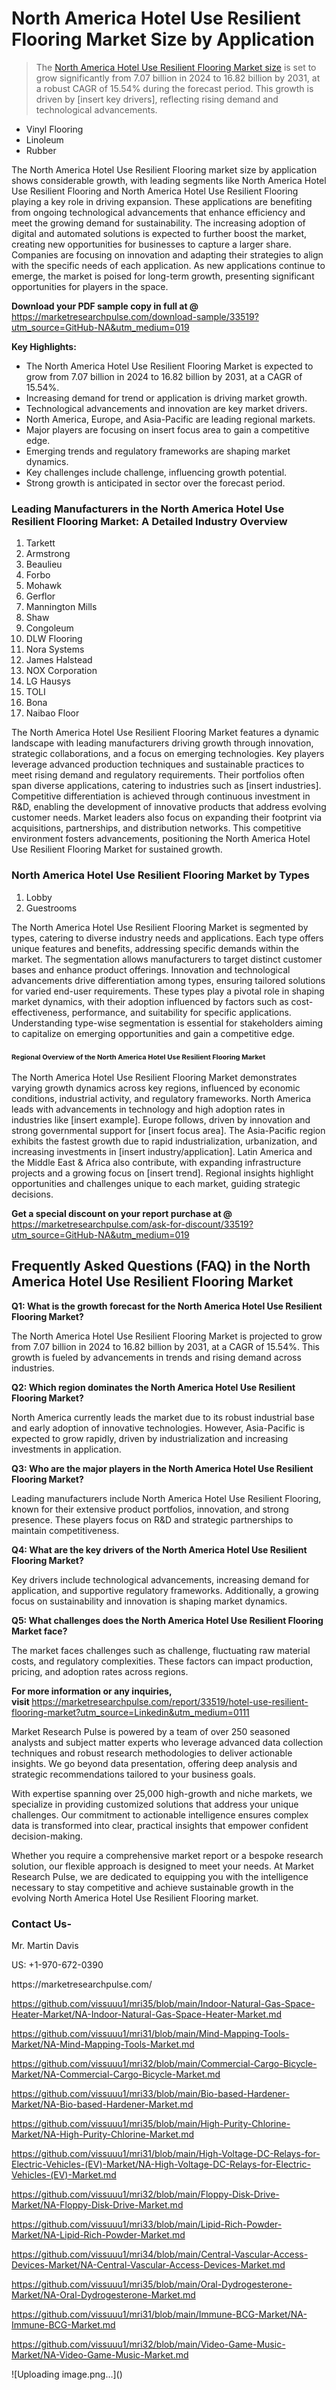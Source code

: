 <h1>North America Hotel Use Resilient Flooring Market&nbsp;Size by Application</h1><blockquote><p>The <a href="https://marketresearchpulse.com/download-sample/33519?utm_source=GitHub-NA&amp;utm_medium=019">North America Hotel Use Resilient Flooring Market size</a> is set to grow significantly from 7.07 billion in 2024 to 16.82 billion by 2031, at a robust CAGR of 15.54% during the forecast period. This growth is driven by [insert key drivers], reflecting rising demand and technological advancements.</p></blockquote><ul><li>Vinyl Flooring<li> Linoleum<li> Rubber</li></ul><p>The North America Hotel Use Resilient Flooring market size by application shows considerable growth, with leading segments like North America Hotel Use Resilient Flooring and North America Hotel Use Resilient Flooring playing a key role in driving expansion. These applications are benefiting from ongoing technological advancements that enhance efficiency and meet the growing demand for sustainability. The increasing adoption of digital and automated solutions is expected to further boost the market, creating new opportunities for businesses to capture a larger share. Companies are focusing on innovation and adapting their strategies to align with the specific needs of each application. As new applications continue to emerge, the market is poised for long-term growth, presenting significant opportunities for players in the space.</p><p><strong>Download your PDF sample copy in full at @ </strong><a href="https://marketresearchpulse.com/download-sample/33519?utm_source=GitHub-NA&amp;utm_medium=019">https://marketresearchpulse.com/download-sample/33519?utm_source=GitHub-NA&amp;utm_medium=019</a></p><p><strong>Key Highlights: </strong></p><ul><li>The North America Hotel Use Resilient Flooring Market is expected to grow from 7.07 billion in 2024 to 16.82 billion by 2031, at a CAGR of 15.54%.</li><li>Increasing demand for trend or application is driving market growth.</li><li>Technological advancements and innovation are key market drivers.</li><li>North America, Europe, and Asia-Pacific are leading regional markets.</li><li>Major players are focusing on insert focus area to gain a competitive edge.</li><li>Emerging trends and regulatory frameworks are shaping market dynamics.</li><li>Key challenges include challenge, influencing growth potential.</li><li>Strong growth is anticipated in sector over the forecast period.</li></ul><h3>Leading Manufacturers in the North America Hotel Use Resilient Flooring Market: A Detailed Industry Overview</h3><ol><li>Tarkett</li><li>Armstrong</li><li>Beaulieu</li><li>Forbo</li><li>Mohawk</li><li>Gerflor</li><li>Mannington Mills</li><li>Shaw</li><li>Congoleum</li><li>DLW Flooring</li><li>Nora Systems</li><li>James Halstead</li><li>NOX Corporation</li><li>LG Hausys</li><li>TOLI</li><li>Bona</li><li>Naibao Floor</li></ol><div class="flex max-w-full flex-col flex-grow"><div class="min-h-8 text-message flex w-full flex-col items-end gap-2 whitespace-normal break-words [.text-message+&amp;]:mt-5" dir="auto" data-message-author-role="assistant" data-message-id="fd8432e4-4910-450d-b182-61b7bfb0a01f" data-message-model-slug="gpt-4o"><div class="flex w-full flex-col gap-1 empty:hidden first:pt-[3px]"><div class="markdown prose w-full break-words dark:prose-invert light"><p>The North America Hotel Use Resilient Flooring Market features a dynamic landscape with leading manufacturers driving growth through innovation, strategic collaborations, and a focus on emerging technologies. Key players leverage advanced production techniques and sustainable practices to meet rising demand and regulatory requirements. Their portfolios often span diverse applications, catering to industries such as [insert industries]. Competitive differentiation is achieved through continuous investment in R&amp;D, enabling the development of innovative products that address evolving customer needs. Market leaders also focus on expanding their footprint via acquisitions, partnerships, and distribution networks. This competitive environment fosters advancements, positioning the North America Hotel Use Resilient Flooring Market for sustained growth.</p></div></div></div></div><h3>North America Hotel Use Resilient Flooring Market by Types</h3><ol><li>Lobby<li> Guestrooms</li></ol><div class="flex max-w-full flex-col flex-grow"><div class="min-h-8 text-message flex w-full flex-col items-end gap-2 whitespace-normal break-words [.text-message+&amp;]:mt-5" dir="auto" data-message-author-role="assistant" data-message-id="084470be-0bb7-4664-bddf-5156b4f41249" data-message-model-slug="gpt-4o-mini"><div class="flex w-full flex-col gap-1 empty:hidden first:pt-[3px]"><div class="markdown prose w-full break-words dark:prose-invert light"><p>The North America Hotel Use Resilient Flooring Market is segmented by types, catering to diverse industry needs and applications. Each type offers unique features and benefits, addressing specific demands within the market. The segmentation allows manufacturers to target distinct customer bases and enhance product offerings. Innovation and technological advancements drive differentiation among types, ensuring tailored solutions for varied end-user requirements. These types play a pivotal role in shaping market dynamics, with their adoption influenced by factors such as cost-effectiveness, performance, and suitability for specific applications. Understanding type-wise segmentation is essential for stakeholders aiming to capitalize on emerging opportunities and gain a competitive edge.</p></div></div></div></div><h3><span style="font-size: 11px;">Regional Overview of the North America Hotel Use Resilient Flooring Market</span></h3><div class="flex max-w-full flex-col flex-grow"><div class="min-h-8 text-message flex w-full flex-col items-end gap-2 whitespace-normal break-words [.text-message+&amp;]:mt-5" dir="auto" data-message-author-role="assistant" data-message-id="e9038762-ce64-4e30-91c9-9bd413514231" data-message-model-slug="gpt-4o-mini"><div class="flex w-full flex-col gap-1 empty:hidden first:pt-[3px]"><div class="markdown prose w-full break-words dark:prose-invert light"><p>The North America Hotel Use Resilient Flooring Market demonstrates varying growth dynamics across key regions, influenced by economic conditions, industrial activity, and regulatory frameworks. North America leads with advancements in technology and high adoption rates in industries like [insert example]. Europe follows, driven by innovation and strong governmental support for [insert focus area]. The Asia-Pacific region exhibits the fastest growth due to rapid industrialization, urbanization, and increasing investments in [insert industry/application]. Latin America and the Middle East &amp; Africa also contribute, with expanding infrastructure projects and a growing focus on [insert trend]. Regional insights highlight opportunities and challenges unique to each market, guiding strategic decisions.</p></div></div></div></div><p><strong>Get a special discount on your report purchase at @ </strong><a href="https://marketresearchpulse.com/ask-for-discount/33519?utm_source=GitHub-NA&amp;utm_medium=019">https://marketresearchpulse.com/ask-for-discount/33519?utm_source=GitHub-NA&amp;utm_medium=019</a></p><h2>Frequently Asked Questions (FAQ) in the North America Hotel Use Resilient Flooring Market</h2><p><strong>Q1: What is the growth forecast for the North America Hotel Use Resilient Flooring Market?</strong></p><p>The North America Hotel Use Resilient Flooring Market is projected to grow from 7.07 billion in 2024 to 16.82 billion by 2031, at a CAGR of 15.54%. This growth is fueled by advancements in trends and rising demand across industries.</p><p><strong>Q2: Which region dominates the North America Hotel Use Resilient Flooring Market?</strong></p><p>North America currently leads the market due to its robust industrial base and early adoption of innovative technologies. However, Asia-Pacific is expected to grow rapidly, driven by industrialization and increasing investments in application.</p><p><strong>Q3: Who are the major players in the North America Hotel Use Resilient Flooring Market?</strong></p><p>Leading manufacturers include North America Hotel Use Resilient Flooring, known for their extensive product portfolios, innovation, and strong presence. These players focus on R&amp;D and strategic partnerships to maintain competitiveness.</p><p><strong>Q4: What are the key drivers of the North America Hotel Use Resilient Flooring Market?</strong></p><p>Key drivers include technological advancements, increasing demand for application, and supportive regulatory frameworks. Additionally, a growing focus on sustainability and innovation is shaping market dynamics.</p><p><strong>Q5: What challenges does the North America Hotel Use Resilient Flooring Market face?</strong></p><p>The market faces challenges such as challenge, fluctuating raw material costs, and regulatory complexities. These factors can impact production, pricing, and adoption rates across regions.</p><p><strong>For more information or any inquiries, visit&nbsp;</strong><a href="https://marketresearchpulse.com/report/33519/hotel-use-resilient-flooring-market?utm_source=Linkedin&utm_medium=0111">https://marketresearchpulse.com/report/33519/hotel-use-resilient-flooring-market?utm_source=Linkedin&utm_medium=0111</a></p><p>Market Research Pulse is powered by a team of over 250 seasoned analysts and subject matter experts who leverage advanced data collection techniques and robust research methodologies to deliver actionable insights. We go beyond data presentation, offering deep analysis and strategic recommendations tailored to your business goals.</p><p>With expertise spanning over 25,000 high-growth and niche markets, we specialize in providing customized solutions that address your unique challenges. Our commitment to actionable intelligence ensures complex data is transformed into clear, practical insights that empower confident decision-making.</p><p>Whether you require a comprehensive market report or a bespoke research solution, our flexible approach is designed to meet your needs. At Market Research Pulse, we are dedicated to equipping you with the intelligence necessary to stay competitive and achieve sustainable growth in the evolving North America Hotel Use Resilient Flooring market.</p><h3><strong>Contact Us-</strong></h3><p>Mr. Martin Davis</p><p>US: +1-970-672-0390</p><p>https://marketresearchpulse.com/</p><p><a href="https://github.com/vissuuu1/mri35/blob/main/Indoor-Natural-Gas-Space-Heater-Market/NA-Indoor-Natural-Gas-Space-Heater-Market.md">https://github.com/vissuuu1/mri35/blob/main/Indoor-Natural-Gas-Space-Heater-Market/NA-Indoor-Natural-Gas-Space-Heater-Market.md</a></p><p><a href="https://github.com/vissuuu1/mri31/blob/main/Mind-Mapping-Tools-Market/NA-Mind-Mapping-Tools-Market.md">https://github.com/vissuuu1/mri31/blob/main/Mind-Mapping-Tools-Market/NA-Mind-Mapping-Tools-Market.md</a></p><p><a href="https://github.com/vissuuu1/mri32/blob/main/Commercial-Cargo-Bicycle-Market/NA-Commercial-Cargo-Bicycle-Market.md">https://github.com/vissuuu1/mri32/blob/main/Commercial-Cargo-Bicycle-Market/NA-Commercial-Cargo-Bicycle-Market.md</a></p><p><a href="https://github.com/vissuuu1/mri33/blob/main/Bio-based-Hardener-Market/NA-Bio-based-Hardener-Market.md">https://github.com/vissuuu1/mri33/blob/main/Bio-based-Hardener-Market/NA-Bio-based-Hardener-Market.md</a></p><p><a href="https://github.com/vissuuu1/mri35/blob/main/High-Purity-Chlorine-Market/NA-High-Purity-Chlorine-Market.md">https://github.com/vissuuu1/mri35/blob/main/High-Purity-Chlorine-Market/NA-High-Purity-Chlorine-Market.md</a></p><p><a href="https://github.com/vissuuu1/mri31/blob/main/High-Voltage-DC-Relays-for-Electric-Vehicles-(EV)-Market/NA-High-Voltage-DC-Relays-for-Electric-Vehicles-(EV)-Market.md">https://github.com/vissuuu1/mri31/blob/main/High-Voltage-DC-Relays-for-Electric-Vehicles-(EV)-Market/NA-High-Voltage-DC-Relays-for-Electric-Vehicles-(EV)-Market.md</a></p><p><a href="https://github.com/vissuuu1/mri32/blob/main/Floppy-Disk-Drive-Market/NA-Floppy-Disk-Drive-Market.md">https://github.com/vissuuu1/mri32/blob/main/Floppy-Disk-Drive-Market/NA-Floppy-Disk-Drive-Market.md</a></p><p><a href="https://github.com/vissuuu1/mri33/blob/main/Lipid-Rich-Powder-Market/NA-Lipid-Rich-Powder-Market.md">https://github.com/vissuuu1/mri33/blob/main/Lipid-Rich-Powder-Market/NA-Lipid-Rich-Powder-Market.md</a></p><p><a href="https://github.com/vissuuu1/mri34/blob/main/Central-Vascular-Access-Devices-Market/NA-Central-Vascular-Access-Devices-Market.md">https://github.com/vissuuu1/mri34/blob/main/Central-Vascular-Access-Devices-Market/NA-Central-Vascular-Access-Devices-Market.md</a></p><p><a href="https://github.com/vissuuu1/mri35/blob/main/Oral-Dydrogesterone-Market/NA-Oral-Dydrogesterone-Market.md">https://github.com/vissuuu1/mri35/blob/main/Oral-Dydrogesterone-Market/NA-Oral-Dydrogesterone-Market.md</a></p><p><a href="https://github.com/vissuuu1/mri31/blob/main/Immune-BCG-Market/NA-Immune-BCG-Market.md">https://github.com/vissuuu1/mri31/blob/main/Immune-BCG-Market/NA-Immune-BCG-Market.md</a></p><p><a href="https://github.com/vissuuu1/mri32/blob/main/Video-Game-Music-Market/NA-Video-Game-Music-Market.md">https://github.com/vissuuu1/mri32/blob/main/Video-Game-Music-Market/NA-Video-Game-Music-Market.md</a></p>
![Uploading image.png…]()
